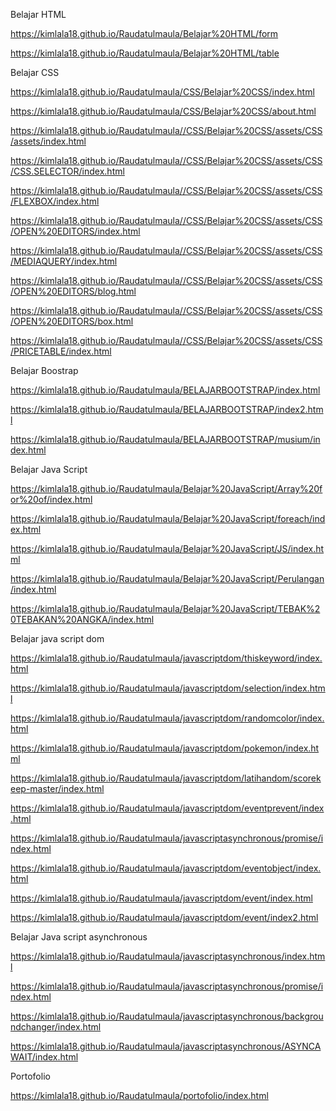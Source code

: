 Belajar HTML

https://kimlala18.github.io/Raudatulmaula/Belajar%20HTML/form

https://kimlala18.github.io/Raudatulmaula/Belajar%20HTML/table

Belajar CSS

https://kimlala18.github.io/Raudatulmaula/CSS/Belajar%20CSS/index.html

https://kimlala18.github.io/Raudatulmaula/CSS/Belajar%20CSS/about.html

https://kimlala18.github.io/Raudatulmaula//CSS/Belajar%20CSS/assets/CSS/assets/index.html

https://kimlala18.github.io/Raudatulmaula//CSS/Belajar%20CSS/assets/CSS/CSS.SELECTOR/index.html

https://kimlala18.github.io/Raudatulmaula//CSS/Belajar%20CSS/assets/CSS/FLEXBOX/index.html

https://kimlala18.github.io/Raudatulmaula//CSS/Belajar%20CSS/assets/CSS/OPEN%20EDITORS/index.html

https://kimlala18.github.io/Raudatulmaula//CSS/Belajar%20CSS/assets/CSS/MEDIAQUERY/index.html

https://kimlala18.github.io/Raudatulmaula//CSS/Belajar%20CSS/assets/CSS/OPEN%20EDITORS/blog.html

https://kimlala18.github.io/Raudatulmaula//CSS/Belajar%20CSS/assets/CSS/OPEN%20EDITORS/box.html

https://kimlala18.github.io/Raudatulmaula//CSS/Belajar%20CSS/assets/CSS/PRICETABLE/index.html


Belajar Boostrap

https://kimlala18.github.io/Raudatulmaula/BELAJARBOOTSTRAP/index.html

https://kimlala18.github.io/Raudatulmaula/BELAJARBOOTSTRAP/index2.html

https://kimlala18.github.io/Raudatulmaula/BELAJARBOOTSTRAP/musium/index.html

Belajar Java Script

https://kimlala18.github.io/Raudatulmaula/Belajar%20JavaScript/Array%20for%20of/index.html

https://kimlala18.github.io/Raudatulmaula/Belajar%20JavaScript/foreach/index.html

https://kimlala18.github.io/Raudatulmaula/Belajar%20JavaScript/JS/index.html

https://kimlala18.github.io/Raudatulmaula/Belajar%20JavaScript/Perulangan/index.html

https://kimlala18.github.io/Raudatulmaula/Belajar%20JavaScript/TEBAK%20TEBAKAN%20ANGKA/index.html

Belajar java script dom

https://kimlala18.github.io/Raudatulmaula/javascriptdom/thiskeyword/index.html

https://kimlala18.github.io/Raudatulmaula/javascriptdom/selection/index.html

https://kimlala18.github.io/Raudatulmaula/javascriptdom/randomcolor/index.html

https://kimlala18.github.io/Raudatulmaula/javascriptdom/pokemon/index.html

https://kimlala18.github.io/Raudatulmaula/javascriptdom/latihandom/scorekeep-master/index.html

https://kimlala18.github.io/Raudatulmaula/javascriptdom/eventprevent/index.html

https://kimlala18.github.io/Raudatulmaula/javascriptasynchronous/promise/index.html

https://kimlala18.github.io/Raudatulmaula/javascriptdom/eventobject/index.html

https://kimlala18.github.io/Raudatulmaula/javascriptdom/event/index.html

https://kimlala18.github.io/Raudatulmaula/javascriptdom/event/index2.html


Belajar Java script asynchronous

https://kimlala18.github.io/Raudatulmaula/javascriptasynchronous/index.html

https://kimlala18.github.io/Raudatulmaula/javascriptasynchronous/promise/index.html

https://kimlala18.github.io/Raudatulmaula/javascriptasynchronous/backgroundchanger/index.html

https://kimlala18.github.io/Raudatulmaula/javascriptasynchronous/ASYNCAWAIT/index.html


Portofolio

https://kimlala18.github.io/Raudatulmaula/portofolio/index.html
